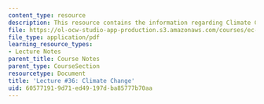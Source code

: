 ```yaml
---
content_type: resource
description: This resource contains the information regarding Climate Change.
file: https://ol-ocw-studio-app-production.s3.amazonaws.com/courses/ec-701j-d-lab-i-development-fall-2009/605771919d71ed49197dba85777b70aa_MITEC_701JF09_lec36_nb.pdf
file_type: application/pdf
learning_resource_types:
- Lecture Notes
parent_title: Course Notes
parent_type: CourseSection
resourcetype: Document
title: 'Lecture #36: Climate Change'
uid: 60577191-9d71-ed49-197d-ba85777b70aa
---
```

